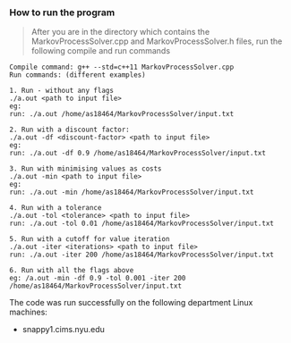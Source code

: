 ### How to run the program

>After you are in the directory which contains the MarkovProcessSolver.cpp and MarkovProcessSolver.h files, run the following compile and run commands

```
Compile command: g++ --std=c++11 MarkovProcessSolver.cpp
Run commands: (different examples)

1. Run - without any flags
./a.out <path to input file>
eg: 
run: ./a.out /home/as18464/MarkovProcessSolver/input.txt

2. Run with a discount factor:
./a.out -df <discount-factor> <path to input file>
eg:
run: ./a.out -df 0.9 /home/as18464/MarkovProcessSolver/input.txt

3. Run with minimising values as costs
./a.out -min <path to input file>
eg:
run: ./a.out -min /home/as18464/MarkovProcessSolver/input.txt

4. Run with a tolerance
./a.out -tol <tolerance> <path to input file>
run: ./a.out -tol 0.01 /home/as18464/MarkovProcessSolver/input.txt

5. Run with a cutoff for value iteration
./a.out -iter <iterations> <path to input file>
run: ./a.out -iter 200 /home/as18464/MarkovProcessSolver/input.txt

6. Run with all the flags above
eg: /a.out -min -df 0.9 -tol 0.001 -iter 200 /home/as18464/MarkovProcessSolver/input.txt

```

The code was run successfully on the following department Linux machines:
- snappy1.cims.nyu.edu
